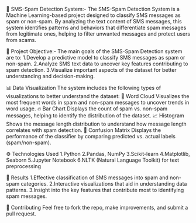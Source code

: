 📱 SMS-Spam Detection System:-
The SMS-Spam Detection System is a Machine Learning-based project designed to classify SMS messages as spam or non-spam. By analyzing the text content of SMS messages, this system identifies patterns and behaviors that differentiate spam messages from legitimate ones, helping to filter unwanted messages and protect users from scams.

🧠 Project Objective:-
The main goals of the SMS-Spam Detection system are to:
1.Develop a predictive model to classify SMS messages as spam or non-spam.
2.Analyze SMS text data to uncover key features contributing to spam detection.
3.Visualize important aspects of the dataset for better understanding and decision-making.

📊 Data Visualization
The system includes the following types of visualizations to better understand the dataset:
📍 Word Cloud
Visualizes the most frequent words in spam and non-spam messages to uncover trends in word usage.
🔥 Bar Chart
Displays the count of spam vs. non-spam messages, helping to identify the distribution of the dataset.
📈 Histogram
Shows the message length distribution to understand how message length correlates with spam detection.
🔄 Confusion Matrix
Displays the performance of the classifier by comparing predicted vs. actual labels (spam/non-spam).

⚙️ Technologies Used
1.Python
2.Pandas, NumPy
3.Scikit-learn
4.Matplotlib, Seaborn
5.Jupyter Notebook
6.NLTK (Natural Language Toolkit) for text preprocessing

📝 Results
1.Effective classification of SMS messages into spam and non-spam categories.
2.Interactive visualizations that aid in understanding data patterns.
3.Insight into the key features that contribute most to identifying spam messages.

🤝 Contributing
Feel free to fork the repo, make improvements, and submit a pull request.

